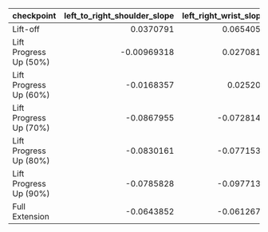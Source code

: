 | checkpoint             |   left_to_right_shoulder_slope |   left_right_wrist_slope |   head_tilt_slope |   normalised_shoulder_distance |   normalised_wrist_difference |   normalised_ankle_difference |   normalised_knee_distance |   right_knee_lateral_distance_from_center |   left_knee_lateral_distance_from_center |   right_ankle_lateral_distance_from_center |   left_ankle_lateral_distance_from_center |   right_wrist_lateral_distance_from_center |   left_wrist_lateral_distance_from_center |
|:-----------------------|-------------------------------:|-------------------------:|------------------:|-------------------------------:|------------------------------:|------------------------------:|---------------------------:|------------------------------------------:|-----------------------------------------:|-------------------------------------------:|------------------------------------------:|-------------------------------------------:|------------------------------------------:|
| Lift-off               |                     0.0370791  |                0.0654057 |        -0.0154072 |                        1.48611 |                       2.47702 |                       1.29297 |                    1.21374 |                                  0.774132 |                                 0.437505 |                                   0.828035 |                                  0.464934 |                                    1.46638 |                                   1.00537 |
| Lift Progress Up (50%) |                    -0.00969318 |                0.0270816 |        -0.0483665 |                        1.48331 |                       2.47512 |                       1.29998 |                    1.21244 |                                  0.734018 |                                 0.478423 |                                   0.769328 |                                  0.530646 |                                    1.42468 |                                   1.04954 |
| Lift Progress Up (60%) |                    -0.0168357  |                0.025209  |        -0.0647884 |                        1.48054 |                       2.41198 |                       1.31878 |                    1.21853 |                                  0.714626 |                                 0.503835 |                                   0.754961 |                                  0.563811 |                                    1.36749 |                                   1.04372 |
| Lift Progress Up (70%) |                    -0.0867955  |               -0.0728147 |        -0.16255   |                        1.5063  |                       2.57972 |                       1.39006 |                    1.13937 |                                  0.619911 |                                 0.519427 |                                   0.691344 |                                  0.698709 |                                    1.36482 |                                   1.20809 |
| Lift Progress Up (80%) |                    -0.0830161  |               -0.0771531 |        -0.142337  |                        1.50448 |                       2.5668  |                       1.44348 |                    1.14359 |                                  0.628988 |                                 0.513144 |                                   0.731904 |                                  0.711573 |                                    1.36595 |                                   1.19325 |
| Lift Progress Up (90%) |                    -0.0785828  |               -0.0977134 |        -0.144107  |                        1.47789 |                       2.39178 |                       1.47649 |                    1.21294 |                                  0.588986 |                                 0.623949 |                                   0.679856 |                                  0.796629 |                                    1.18398 |                                   1.19646 |
| Full Extension         |                    -0.0643852  |               -0.0612674 |        -0.0916429 |                        1.48211 |                       2.5827  |                       1.49174 |                    1.17612 |                                  0.54624  |                                 0.629834 |                                   0.704029 |                                  0.787705 |                                    1.27448 |                                   1.30339 |